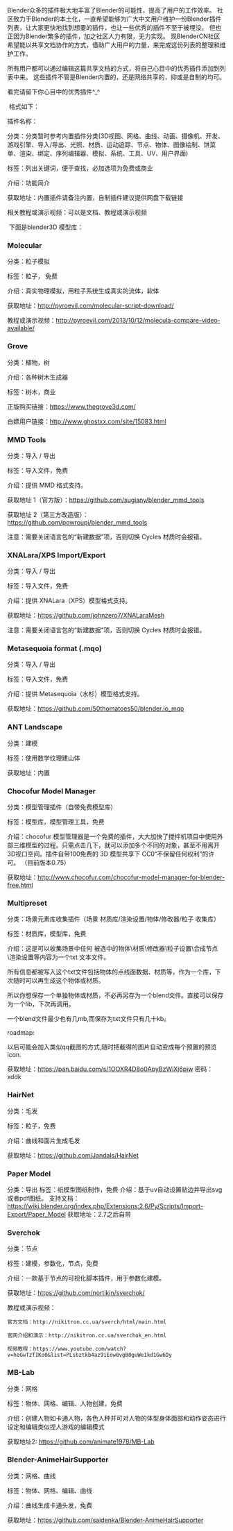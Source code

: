 Blender众多的插件极大地丰富了Blender的可能性，提高了用户的工作效率。
社区致力于Blender的本土化，一直希望能够为广大中文用户维护一份Blender插件列表，让大家更快地找到想要的插件，也让一些优秀的插件不至于被埋没。
但也正因为Blender繁多的插件，加之社区人力有限，无力实现。
现BlenderCN社区希望能以共享文档协作的方式，借助广大用户的力量，来完成这份列表的整理和维护工作。

所有用户都可以通过编辑这篇共享文档的方式，将自己心目中的优秀插件添加到列表中来。
这些插件不管是Blender内置的，还是网络共享的，抑或是自制的均可。

看完请留下你心目中的优秀插件^_^

​
格式如下：

插件名称：

分类：分类暂时参考内置插件分类(3D视图、网格、曲线、动画、摄像机、开发、游戏引擎、导入/导出、光照、材质、运动追踪、节点、物体、图像绘制、饼菜单、渲染、绑定、序列编辑器、模拟、系统、工具、UV、用户界面)

标签：列出关键词，便于查找，必加选项为免费或商业

介绍：功能简介

获取地址：内置插件请备注内置，自制插件建议提供网盘下载链接

相关教程或演示视频：可以是文档、教程或演示视频

​
下面是blender3D 模型库：


### Molecular

分类：粒子模拟

标签：粒子， 免费

介绍：真实物理模拟，用粒子系统生成真实的流体，软体

获取地址：http://pyroevil.com/molecular-script-download/

教程或演示视频：http://pyroevil.com/2013/10/12/molecula-compare-video-available/




### Grove

分类：植物，树

介绍：各种树木生成器

标签：树木，商业

正版购买链接：https://www.thegrove3d.com/

白嫖用户链接：http://www.ghostxx.com/site/15083.html





### MMD Tools

分类：导入 / 导出

标签：导入文件，免费

介绍：提供 MMD 格式支持。

获取地址 1（官方版）：https://github.com/sugiany/blender_mmd_tools

获取地址 2（第三方改造版）：https://github.com/powroupi/blender_mmd_tools

注意：需要关闭语言包的“新建数据”项，否则切换 Cycles 材质时会报错。


### XNALara/XPS Import/Export

分类：导入 / 导出

标签：导入文件，免费

介绍：提供 XNALara（XPS）模型格式支持。

获取地址：https://github.com/johnzero7/XNALaraMesh

注意：需要关闭语言包的“新建数据”项，否则切换 Cycles 材质时会报错。


### Metasequoia format (.mqo)

分类：导入 / 导出

标签：导入文件，免费

介绍：提供 Metasequoia（水杉）模型格式支持。

获取地址：https://github.com/50thomatoes50/blender.io_mqo



### ANT Landscape

分类：建模

标签：使用数学纹理建山体

获取地址：内置


### Chocofur Model Manager

分类：模型管理插件（自带免费模型库）

标签：模型库，模型管理工具，免费

介绍：chocofur 模型管理器是一个免费的插件，大大加快了搅拌机项目中使用外部三维模型的过程。只需点击几下，就可以添加多个不同的对象，甚至不用离开3D视口空间。插件自带100免费的 3D 模型共享下 CC0“不保留任何权利”的许可。 （目前版本0.75）

获取地址：http://www.chocofur.com/chocofur-model-manager-for-blender-free.html


### Multipreset

分类：场景元素库收集插件（场景 材质库/渲染设置/物体/修改器/粒子 收集库）

标签：材质库，模型库，免费

介绍：这是可以收集场景中任何 被选中的物体\材质\修改器\粒子设置\合成节点\渲染设置等内容为一个txt 文本文件。

所有信息都被写入这个txt文件包括物体的点线面数据、材质等，作为一个库，下次随时可以再生成这个物体或材质。

所以你想保存一个单独物体或材质，不必再另存为一个blend文件。直接可以保存为一个lib，下次再调用。

一个blend文件最少也有几mb,而保存为txt文件只有几十kb。

roadmap:

以后可能会加入类似qq截图的方式,随时把截得的图片自动变成每个预置的预览icon.

获取地址：https://pan.baidu.com/s/1OOXR4D8o0ApyBzWiXj6pjw 密码：xddk



### HairNet

分类：毛发

标签：粒子，免费

介绍：曲线和面片生成毛发

获取地址：https://github.com/Jandals/HairNet


### Paper Model
分类：导出
标签：纸模型图纸制作，免费
介绍：基于uv自动设置贴边并导出svg或者pdf图纸。
支持文档：https://wiki.blender.org/index.php/Extensions:2.6/Py/Scripts/Import-Export/Paper_Model
获取地址：2.7之后自带



### Sverchok

分类：节点

标签：建模，参数化，节点，免费

介绍：一款基于节点的可视化脚本插件，用于参数化建模。

获取地址：https://github.com/nortikin/sverchok/

教程或演示视频：
    
    官方文档：http://nikitron.cc.ua/sverch/html/main.html
    
    官网介绍和演示：http://nikitron.cc.ua/sverchok_en.html
    
    视频教程：https://www.youtube.com/watch?v=heGwTzfIKo0&list=PLsbztkb4az9iEow8vgB0guWe1kd1Gw6Dy


### MB-Lab

分类：网格

标签：物体、网格、编辑、人物创建，免费

介绍：创建人物如卡通人物，各色人种并可对人物的体型身体面部和动作姿态进行设定和编辑类似捏人游戏的编辑模式 

获取地址2: https://github.com/animate1978/MB-Lab



### Blender-AnimeHairSupporter

分类：网格、曲线

标签：物体、网格、编辑、曲线

介绍：曲线生成卡通头发，免费

获取地址：https://github.com/saidenka/Blender-AnimeHairSupporter




